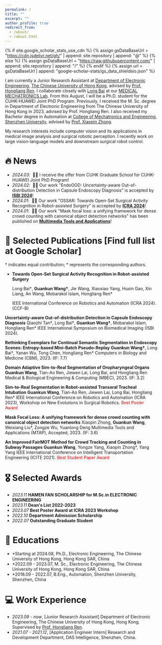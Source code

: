 ```yaml
---
permalink: /
title: ""
excerpt: ""
author_profile: true
redirect_from: 
  - /about/
  - /about.html
---
```


{% if site.google_scholar_stats_use_cdn %}
{% assign gsDataBaseUrl = "https://cdn.jsdelivr.net/gh/" | append: site.repository | append: "@" %}
{% else %}
{% assign gsDataBaseUrl = "https://raw.githubusercontent.com/" | append: site.repository | append: "/" %}
{% endif %}
{% assign url = gsDataBaseUrl | append: "google-scholar-stats/gs_data_shieldsio.json" %}

<span class='anchor' id='about-me'></span>

I am currently a Junior Research Assistant at [Department of Electronic Engineering](https://www.ee.cuhk.edu.hk/en-gb/), [The Chinese University of Hong Kong](https://www.cuhk.edu.hk/english/index.html), advised by [Prof. Hongliang Ren](https://www.ee.cuhk.edu.hk/en-gb/people/academic-staff/professors/prof-ren-hongliang). I collaborate closely with [Long Bai](https://longbai-cuhk.github.io/) at our [MEDICAL MECHATRONICS Lab](http://www.labren.org/mm/lab/). From this August, I will be a Ph.D. student for the CUHK-HUAWEI Joint PhD Program. Previously, I received the M. Sc. degree in Department of Electronic Engineering from The Chinese University of Hong Kong in 2023, advised by Prof. Hongliang Ren. I also received my Bachelor degree in Automation at [College of Mechatronics and Engineering](https://cmce.szu.edu.cn/), [Shenzhen University](https://www.szu.edu.cn/), advised by [Prof. Xiaopin Zhong](https://cmce.szu.edu.cn/info/1429/3795.htm).

My research interests include computer vision and its applications in medical image analysis and surgical robotic perception. I recently work on large vision-language models and downstream surgical robot control.

<!-- <img src="images/my.jpg" alt="sym" width="50%" style="display: block; margin: 0 auto;"> -->


# 🔥 News
- *2024.03*: &nbsp;🎉🎉 I receive the offer from CUHK Graduate School for CUHK-HUAWEI Joint PhD Program!
- *2024.02*: &nbsp;🎉🎉 Our work "EndoOOD: Uncertainty-aware Out-of-distribution Detection in Capsule Endoscopy Diagnosis" is accepted by [**ISBI 2024**](https://biomedicalimaging.org/2024/)!
- *2024.01*: &nbsp;🎉🎉 Our work "OSSAR: Towards Open-Set Surgical Activity Recognition in Robot-assisted Surgery" is accepted by [**ICRA 2024**](https://2024.ieee-icra.org/)!
- *2024.01*: &nbsp;🎉🎉 Our work "Mask focal loss: a unifying framework for dense crowd counting with canonical object detection networks" has been published on [**Multimedia Tools and Applications**](https://link.springer.com/journal/11042)!

<!-- # 📝 Ongoing Project


<div class='paper-box'>
<div class='paper-box-image'><div><div class="badge">CAD</div><img src='images/ONE.png' alt="sym" width="100%"></div></div>
<div class='paper-box-image'><div><div class="badge">Real Machine</div><img src='images/onecable.gif' alt="sym" width="100%"></div></div>
<div class='paper-box-image'><div><div class="badge">SOFA Simulation</div><img src='images/onesim.gif' alt="sym" width="100%"></div></div>
<div class='paper-box-text' markdown="1">

**OneCable Continuum Robot Project**


- Using only one cable to achieve 3 motions: Pushing, Pulling and Twisting
- Will submit to a top-tier journal!
</div>
</div>
 -->

<span class='anchor' id='publications'></span>
# 📝 Selected Publications [Find full list at Google Scholar]
† indicates equal contribution; * represents the corresponding authors.

- **Towards Open-Set Surgical Activity Recognition in Robot-assisted Surgery**

  Long Bai†, **Guankun Wang†**, Jie Wang, Xiaoxiao Yang, Huxin Gao, Xin Liang, An Wang, Mobarakol Islam, 	Hongliang Ren*
  
  IEEE International Conference on Robotics and Automation (ICRA 2024). (CCF-B)

**Uncertainty-aware Out-of-distribution Detection in Capsule Endoscopy Diagnosis**
Qiaozhi Tan†, Long Bai†, **Guankun Wang†**, Mobarakol Islam, Hongliang Ren*
IEEE International Symposium on Biomedical Imaging (ISBI 2024).

**Rethinking Exemplars for Continual Semantic Segmentation in Endoscopy Scenes: Entropy-based Mini-Batch Pseudo-Replay**
**Guankun Wang†**, Long Bai†, Yanan Wu, Tong Chen, Hongliang Ren*
Computers in Biology and Medicine (CBM), 2023. (IF: 7.7)

**Domain Adaptive Sim-to-Real Segmentation of Oropharyngeal Organs**
**Guankun Wang**, Tian-Ao Ren, Jiewen Lai, Long Bai, and Hongliang Ren
Medical & Biological Engineering & Computing (MBEC), 2023. (IF: 3.2)

**Sim-to-Real Segmentation in Robot-assisted Transoral Tracheal Intubation**
**Guankun Wang**, Tian-Ao Ren, Jiewen Lai, Long Bai, Hongliang Ren*
IEEE International Conference on Robotics and Automation (ICRA 2023), Workshop on New Evolutions in Surgical Robotics. <font color="red">Best Poster Award</font>

**Mask Focal Loss: A unifying framework for dense crowd counting with canonical object detection networks**
Xiaopin Zhong, **Guankun Wang**, Weixiang Liu*, Zongze Wu, Yuanlong Deng
Multimedia Tools and Applications (MTAP), Accepted, 2023. (IF: 3.6)

**An Improved FairMOT Method for Crowd Tracking and Counting in Subway Passages**
**Guankun Wang**, Yongze Yang, Xiaopin Zhong*, Yang Yang
IEEE International Conference on Intelligent Transportation Engineering (ICITE 2021). <font color="red">Best Student Paper Award</font>

<span class='anchor' id='awards'></span>
# 🎖 Selected Awards
- *2023.11* **HAMEN FAN SCHOLARSHIP for M.Sc.in ELECTRONIC ENGINEERING**
- *2023.11* **Dean's List 2022-2023**
- *2023.07* **Best Poster Award at ICRA 2023 Workshop**
- *2022.10* **Department Admission Scholarship**
- *2022.07* **Outstanding Graduate Student**


# 📖 Educations
- *Starting at 2024.08, Ph.D., Electronic Engineering, The Chinese University of Hong Kong, Hong Kong SAR, China
- *2022.09 - 2023.07, M. Sc., Electronic Engineering, The Chinese University of Hong Kong, Hong Kong SAR, China
- *2018.09 - 2022.07, B.Eng., Automation, Shenzhen University, Shenzhen, China

<span class='anchor' id='work'></span>
# 💻 Work Experience
- *2023.09 - now*, [Junior Research Assistant] Department of Electronic Engineering, The Chinese University of Hong Kong, Hong Kong. Supervised by [Prof. Hongliang Ren](https://www.ee.cuhk.edu.hk/en-gb/people/academic-staff/professors/prof-ren-hongliang).
- *2021.07 - 2021.12*, [Application Engineer Intern] Research and Development Department, DAS Intelligence, Shenzhen, China.
